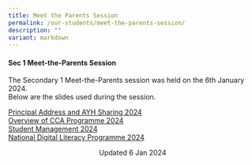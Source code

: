 ```yaml
---
title: Meet the Parents Session
permalink: /our-students/meet-the-parents-session/
description: ""
variant: markdown
---
```

 
#### Sec 1 Meet-the-Parents Session  
  
The Secondary 1 Meet-the-Parents session was held on the 6th January 2024.  
Below are the slides used during the session.

[Principal Address and AYH Sharing 2024](/files/Principal_Address_and_AYH_Sharing_S1_2024__1_.pdf)<br>
[Overview of CCA Programme 2024](/files/Overview_of_CCA_Programme_2024.pdf)<br>
[Student Management 2024](/files/Student_Management_2024.pdf)<br>
[National Digital Literacy Programme 2024](/files/National_Digital_Literacy_Programme_2024.pdf)<br>

  


<center> Updated 6 Jan 2024 </center>